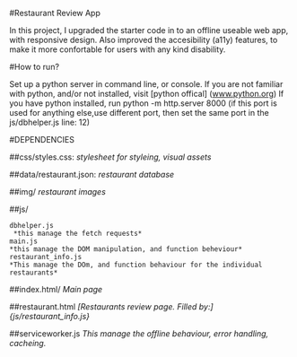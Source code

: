 #Restaurant Review App

In this project, I upgraded the starter code in to an offline useable web app, with responsive design.
Also improved the accesibility (a11y) features, to make it more confortable for users with any kind disability.

#How to run?

Set up a python server in command line, or console. If you are not familiar with python, and/or not installed, visit [python offical] (www.python.org)
If you have python installed, run python -m http.server 8000 (if this port is used for anything else,use different port,  then set the same port in the js/dbhelper.js line: 12)

#DEPENDENCIES

##css/styles.css:
*stylesheet for styleing, visual assets*

##data/restaurant.json:
*restaurant database*

##img/
*restaurant images*

##js/

    dbhelper.js
     *this manage the fetch requests*
    main.js
    *this manage the DOM manipulation, and function beheviour*
    restaurant_info.js
    *This manage the DOm, and function behaviour for the individual restaurants*

##index.html/
*Main page*

##restaurant.html
*[Restaurants review page. Filled by:] {js/restaurant_info.js}*

##serviceworker.js
*This manage the offline behaviour, error handling, cacheing.* 



